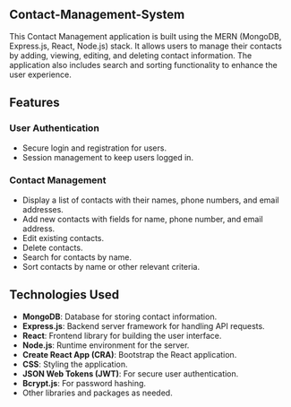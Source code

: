 ## Contact-Management-System

This Contact Management application is built using the MERN (MongoDB, Express.js, React, Node.js) stack. It allows users to manage their contacts by adding, viewing, editing, and deleting contact information. The application also includes search and sorting functionality to enhance the user experience.

## Features

### User Authentication
- Secure login and registration for users.
- Session management to keep users logged in.

### Contact Management
- Display a list of contacts with their names, phone numbers, and email addresses.
- Add new contacts with fields for name, phone number, and email address.
- Edit existing contacts.
- Delete contacts.
- Search for contacts by name.
- Sort contacts by name or other relevant criteria.

## Technologies Used
- **MongoDB**: Database for storing contact information.
- **Express.js**: Backend server framework for handling API requests.
- **React**: Frontend library for building the user interface.
- **Node.js**: Runtime environment for the server.
- **Create React App (CRA)**: Bootstrap the React application.
- **CSS**: Styling the application.
- **JSON Web Tokens (JWT)**: For secure user authentication.
- **Bcrypt.js**: For password hashing.
- Other libraries and packages as needed.

